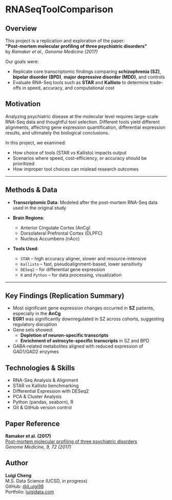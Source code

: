 # RNASeqToolComparison

## Overview

This project is a replication and exploration of the paper:  
**"Post-mortem molecular profiling of three psychiatric disorders"**  
by *Ramaker et al., Genome Medicine (2017)*

Our goals were:
- Replicate core transcriptomic findings comparing **schizophrenia (SZ)**, **bipolar disorder (BPD)**, **major depressive disorder (MDD)**, and controls
- Evaluate RNA-Seq tools such as **STAR** and **Kallisto** to determine trade-offs in speed, accuracy, and computational cost


## Motivation

Analyzing psychiatric disease at the molecular level requires large-scale RNA-Seq data and thoughtful tool selection. Different tools yield different alignments, affecting gene expression quantification, differential expression results, and ultimately the biological conclusions.

In this project, we examined:
- How choice of tools (STAR vs Kallisto) impacts output
- Scenarios where speed, cost-efficiency, or accuracy should be prioritized
- How improper tool choices can mislead research outcomes


---

## Methods & Data

- **Transcriptomic Data**: Modeled after the post-mortem RNA-Seq data used in the original study
- **Brain Regions**:
  - Anterior Cingulate Cortex (AnCg)
  - Dorsolateral Prefrontal Cortex (DLPFC)
  - Nucleus Accumbens (nAcc)

- **Tools Used**:
  - `STAR` – high accuracy aligner, slower and resource-intensive
  - `Kallisto` – fast, pseudoalignment-based, lower sensitivity
  - `DESeq2` – for differential gene expression
  - `R` and `Python` – for data processing, visualization

---

## Key Findings (Replication Summary)

- Most significant gene expression changes occurred in **SZ** patients, especially in the **AnCg**
- **EGR1** was significantly downregulated in SZ across cohorts, suggesting regulatory disruption
- Gene sets showed:
  - **Depletion of neuron-specific transcripts**
  - **Enrichment of astrocyte-specific transcripts** in SZ and BPD
- GABA-related metabolites aligned with reduced expression of GAD1/GAD2 enzymes

## Technologies & Skills

- RNA-Seq Analysis & Alignment  
- STAR vs Kallisto benchmarking  
- Differential Expression with DESeq2  
- PCA & Cluster Analysis  
- Python (pandas, seaborn), R  
- Git & GitHub version control

## Paper Reference

**Ramaker et al. (2017)**  
[Post-mortem molecular profiling of three psychiatric disorders](https://doi.org/10.1186/s13073-017-0458-5)  
*Genome Medicine, 9, 72 (2017)*

## Author

**Luigi Cheng**  
M.S. Data Science (UCSD, in progress)  
GitHub: [@iLuigi98](https://github.com/iLuigi98)  
Portfolio: [luigidata.com](https://luigidata.com)
